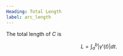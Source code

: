 ```yaml
---
Heading: Total Length
label: arc_length
---
```


The total length of $C$ is

$$
L = \int_a^b \lvert \gamma'(t) \rvert dt.
$$
